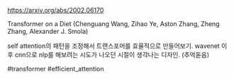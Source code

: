 https://arxiv.org/abs/2002.06170

Transformer on a Diet (Chenguang Wang, Zihao Ye, Aston Zhang, Zheng Zhang, Alexander J. Smola)

self attention의 패턴을 조정해서 트랜스포머를 효율적으로 만들어보기. wavenet 이후 cnn으로 nlp를 해보려는 시도가 나오던 시절이 생각나는 디자인. (추억돋음)

#transformer #efficient_attention 